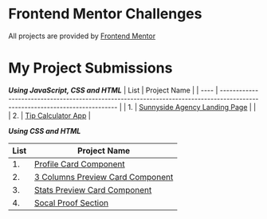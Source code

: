 # Frontend Mentor Challenges

All projects are provided by [Frontend Mentor](https://www.frontendmentor.io/)

# My Project Submissions

**_Using JavaScript, CSS and HTML_**
| List | Project Name |
| ---- | ---------------------------------------------------------------------------------------------------------------------------- |
| 1. | [Sunnyside Agency Landing Page](https://victoriacheng15.github.io/frontend-mentor-challenges/sunnyside-agency-landing-page/) | |
| 2. | [Tip Calculator App](https://victoriacheng15.github.io/frontend-mentor-challenges/tip-calculator-app/) |

**_Using CSS and HTML_**

| List | Project Name                                                                                                                      |
| ---- | --------------------------------------------------------------------------------------------------------------------------------- |
| 1.   | [Profile Card Component](https://victoriacheng15.github.io/frontend-mentor-challenges/profile-card-component/)                    |
| 2.   | [3 Columns Preview Card Component](https://victoriacheng15.github.io/frontend-mentor-challenges/3-column-preview-card-component/) |
| 3.   | [Stats Preview Card Component](https://victoriacheng15.github.io/frontend-mentor-challenges/stats-preview-card-component/)        |
| 4.   | [Socal Proof Section](https://victoriacheng15.github.io/frontend-mentor-challenges/social-proof-section/)                         |
